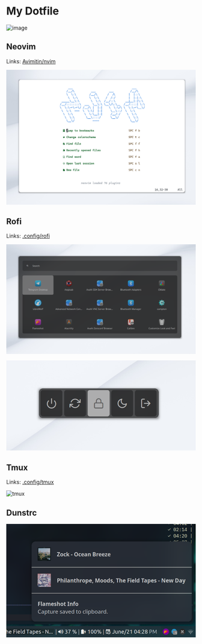 # My Dotfile

![image](./images/screenshot.png)

## Neovim

Links: [Avimitin/nvim](https://github.com/Avimitin/nvim)

![neovim-image](./images/neovim.png)

## Rofi

Links: [.config/rofi](./rofi)

![drun-menu](./images/rofi-drun.png)

![power-menu](./images/powermenu.png)

## Tmux

Links: [.config/tmux](https://github.com/Avimitin/tmux)

![tmux](./tmux/screenshot.png)

## Dunstrc

![Dunstrc](./images/dunstrc.png)
